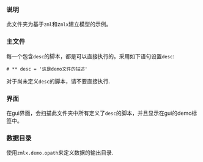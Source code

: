 ### 说明

此文件夹为基于`zml`和z`mlx`建立模型的示例。

### 主文件

每一个包含`desc`的脚本，都是可以直接执行的。采用如下语句设置`desc`:

`# ** desc = '这是demo文件的描述'`

对于尚未定义`desc`的脚本，请不要直接执行. 

### 界面

在gui界面，会扫描此文件夹中所有定义了`desc`的脚本，并且显示在gui的demo标签中。 

### 数据目录

使用`zmlx.demo.opath`来定义数据的输出目录. 
